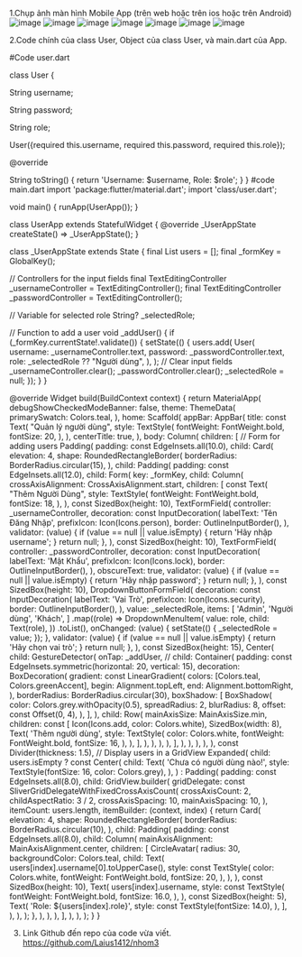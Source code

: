 1.Chụp ảnh màn hình Mobile App (trên web hoặc trên ios hoặc trên Android)
![image](https://github.com/user-attachments/assets/470d8fb6-caee-4fda-bca7-38702eb2e0a6)
![image](https://github.com/user-attachments/assets/0775e564-c538-438d-b9ba-3df0bac9a02a)
![image](https://github.com/user-attachments/assets/cf0da5ea-c8f6-45e1-8712-52950407c26e)
![image](https://github.com/user-attachments/assets/5c5918ae-befb-46a4-a9bc-c469f9a3a877)
![image](https://github.com/user-attachments/assets/00b06930-104c-4e9c-a8a7-51bdc17faa4c)
![image](https://github.com/user-attachments/assets/134eb47c-2fc6-4f34-a88a-3d93d025f800)
![image](https://github.com/user-attachments/assets/bdbe788d-be67-42a4-a5bf-64d68ec9aece)



2.Code chính của class User, Object của class User, và main.dart của App.


#Code user.dart

class User {

  String username;
  
  String password;
  
  String role;

  User({required this.username, required this.password, required this.role});

  
  @override
  
  String toString() {
    return 'Username: $username, Role: $role';
  }
}
#code main.dart
import 'package:flutter/material.dart';
import 'class/user.dart'; 

void main() {
  runApp(UserApp());
}

class UserApp extends StatefulWidget {
  @override
  _UserAppState createState() => _UserAppState();
}

class _UserAppState extends State<UserApp> {
  final List<User> users = [];
  final _formKey = GlobalKey<FormState>();

  // Controllers for the input fields
  final TextEditingController _usernameController = TextEditingController();
  final TextEditingController _passwordController = TextEditingController();

  // Variable for selected role
  String? _selectedRole;

  // Function to add a user
  void _addUser() {
    if (_formKey.currentState!.validate()) {
      setState(() {
        users.add(
          User(
            username: _usernameController.text,
            password: _passwordController.text,
            role: _selectedRole ?? "Người dùng", 
          ),
        );
        // Clear input fields
        _usernameController.clear();
        _passwordController.clear();
        _selectedRole = null;
      });
    }
  }

  @override
  Widget build(BuildContext context) {
    return MaterialApp(
      debugShowCheckedModeBanner: false,
      theme: ThemeData(
        primarySwatch: Colors.teal,
      ),
      home: Scaffold(
        appBar: AppBar(
          title: const Text(
            "Quản lý người dùng",
            style: TextStyle(
              fontWeight: FontWeight.bold,
              fontSize: 20,
            ),
          ),
          centerTitle: true,
        ),
        body: Column(
          children: [
            // Form for adding users
            Padding(
              padding: const EdgeInsets.all(10.0),
              child: Card(
                elevation: 4,
                shape: RoundedRectangleBorder(
                  borderRadius: BorderRadius.circular(15),
                ),
                child: Padding(
                  padding: const EdgeInsets.all(12.0),
                  child: Form(
                    key: _formKey,
                    child: Column(
                      crossAxisAlignment: CrossAxisAlignment.start,
                      children: [
                        const Text(
                          "Thêm Người Dùng",
                          style: TextStyle(
                            fontWeight: FontWeight.bold,
                            fontSize: 18,
                          ),
                        ),
                        const SizedBox(height: 10),
                        TextFormField(
                          controller: _usernameController,
                          decoration: const InputDecoration(
                            labelText: 'Tên Đăng Nhập',
                            prefixIcon: Icon(Icons.person),
                            border: OutlineInputBorder(),
                          ),
                          validator: (value) {
                            if (value == null || value.isEmpty) {
                              return 'Hãy nhập username';
                            }
                            return null;
                          },
                        ),
                        const SizedBox(height: 10),
                        TextFormField(
                          controller: _passwordController,
                          decoration: const InputDecoration(
                            labelText: 'Mật Khẩu',
                            prefixIcon: Icon(Icons.lock),
                            border: OutlineInputBorder(),
                          ),
                          obscureText: true,
                          validator: (value) {
                            if (value == null || value.isEmpty) {
                              return 'Hãy nhập password';
                            }
                            return null;
                          },
                        ),
                        const SizedBox(height: 10),
                        DropdownButtonFormField<String>(
                          decoration: const InputDecoration(
                            labelText: 'Vai Trò',
                            prefixIcon: Icon(Icons.security),
                            border: OutlineInputBorder(),
                          ),
                          value: _selectedRole,
                          items: [
                            'Admin',
                            'Người dùng',
                            'Khách',
                          ]
                              .map((role) => DropdownMenuItem(
                                    value: role,
                                    child: Text(role),
                                  ))
                              .toList(),
                          onChanged: (value) {
                            setState(() {
                              _selectedRole = value;
                            });
                          },
                          validator: (value) {
                            if (value == null || value.isEmpty) {
                              return 'Hãy chọn vai trò';
                            }
                            return null;
                          },
                        ),
                        const SizedBox(height: 15),
                        Center(
                          child: GestureDetector(
                          onTap: _addUser, // 
                            child: Container(
                              padding: const EdgeInsets.symmetric(horizontal: 20, vertical: 15),
                              decoration: BoxDecoration(
                                gradient: const LinearGradient(
                                  colors: [Colors.teal, Colors.greenAccent],
                                  begin: Alignment.topLeft,
                                  end: Alignment.bottomRight,
                                  ),
                              borderRadius: BorderRadius.circular(30),
                                boxShadow: [
                                  BoxShadow(
                                    color: Colors.grey.withOpacity(0.5),
                                    spreadRadius: 2,
                                    blurRadius: 8,
                                    offset: const Offset(0, 4),
                                ),
                                ],
                              ),
                              child: Row(
                                mainAxisSize: MainAxisSize.min,
                                children: const [
                                  Icon(Icons.add, color: Colors.white),
                                  SizedBox(width: 8),
                                  Text(
                                    'Thêm người dùng',
                                  style: TextStyle(
                                  color: Colors.white,
                                  fontWeight: FontWeight.bold,
                                  fontSize: 16,
                              ),
                              ),
                             ],
                            ),
                        ),
                      ),
                    ),
                      ],
                    ),
                  ),
                ),
              ),
            ),
            const Divider(thickness: 1.5),
            // Display users in a GridView
            Expanded(
              child: users.isEmpty
                  ? const Center(
                      child: Text(
                        'Chưa có người dùng nào!',
                        style: TextStyle(fontSize: 16, color: Colors.grey),
                      ),
                    )
                  : Padding(
                      padding: const EdgeInsets.all(8.0),
                      child: GridView.builder(
                        gridDelegate:
                            const SliverGridDelegateWithFixedCrossAxisCount(
                          crossAxisCount: 2,
                          childAspectRatio: 3 / 2,
                          crossAxisSpacing: 10,
                          mainAxisSpacing: 10,
                        ),
                        itemCount: users.length,
                        itemBuilder: (context, index) {
                          return Card(
                            elevation: 4,
                            shape: RoundedRectangleBorder(
                              borderRadius: BorderRadius.circular(10),
                            ),
                            child: Padding(
                              padding: const EdgeInsets.all(8.0),
                              child: Column(
                                mainAxisAlignment: MainAxisAlignment.center,
                                children: [
                                  CircleAvatar(
                                    radius: 30,
                                    backgroundColor: Colors.teal,
                                    child: Text(
                                      users[index].username[0].toUpperCase(),
                                      style: const TextStyle(
                                        color: Colors.white,
                                        fontWeight: FontWeight.bold,
                                        fontSize: 20,
                                      ),
                                    ),
                                  ),
                                  const SizedBox(height: 10),
                                  Text(
                                    users[index].username,
                                    style: const TextStyle(
                                      fontWeight: FontWeight.bold,
                                      fontSize: 16.0,
                                    ),
                                  ),
                                  const SizedBox(height: 5),
                                  Text(
                                    'Role: ${users[index].role}',
                                    style: const TextStyle(fontSize: 14.0),
                                  ),
                                ],
                              ),
                            ),
                          );
                        },
                      ),
                    ),
            ),
          ],
        ),
      ),
    );
  }
}

3. Link Github đến repo của code vừa viết.
   https://github.com/Laius1412/nhom3


